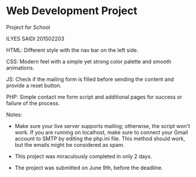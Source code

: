 # Web Development Project

Project for School

ILYES SAIDI 201502203

HTML: Different style with the nav bar on the left side.

CSS: Modern feel with a simple yet strong color palette and smooth animations.

JS: Check if the mailing form is filled before sending the content and provide a reset button.

PHP: Simple contact me form script and additional pages for success or failure of the process.

Notes:

- Make sure your live server supports mailing; otherwise, the script won't work. If you are running on localhost, make sure to connect your Gmail account to SMTP by editing the php.ini file. This method should work, but the emails might be considered as spam.

- This project was miraculously completed in only 2 days.

- The project was submitted on June 9th, before the deadline.
